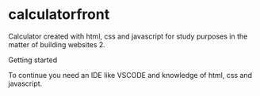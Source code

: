 # calculatorfront



Calculator created with html, css and javascript for study purposes in the matter of building websites 2.


Getting started

To continue you need an IDE like VSCODE and knowledge of html, css and javascript. 